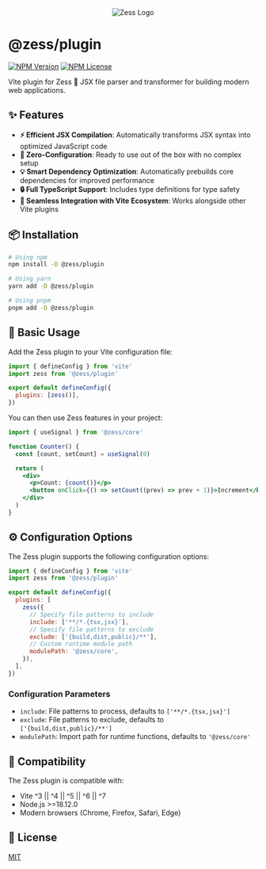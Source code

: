 <div align="center">
  <img src="https://pic1.imgdb.cn/item/68c7c093c5157e1a8804fb52.svg" alt="Zess Logo">
</div>

# @zess/plugin

[![NPM Version](https://img.shields.io/npm/v/@zess/plugin.svg?style=for-the-badge)](https://www.npmjs.com/package/@zess/plugin) [![NPM License](https://img.shields.io/npm/l/@zess/plugin.svg?style=for-the-badge)](https://github.com/rpsffx/zess/blob/main/LICENSE)

Vite plugin for Zess 🧩 JSX file parser and transformer for building modern web applications.

## ✨ Features

- **⚡ Efficient JSX Compilation**: Automatically transforms JSX syntax into optimized JavaScript code
- **🎯 Zero-Configuration**: Ready to use out of the box with no complex setup
- **💡 Smart Dependency Optimization**: Automatically prebuilds core dependencies for improved performance
- **🔒 Full TypeScript Support**: Includes type definitions for type safety
- **🔄 Seamless Integration with Vite Ecosystem**: Works alongside other Vite plugins

## 📦 Installation

```bash
# Using npm
npm install -D @zess/plugin

# Using yarn
yarn add -D @zess/plugin

# Using pnpm
pnpm add -D @zess/plugin
```

## 🚀 Basic Usage

Add the Zess plugin to your Vite configuration file:

```javascript
import { defineConfig } from 'vite'
import zess from '@zess/plugin'

export default defineConfig({
  plugins: [zess()],
})
```

You can then use Zess features in your project:

```jsx
import { useSignal } from '@zess/core'

function Counter() {
  const [count, setCount] = useSignal(0)

  return (
    <div>
      <p>Count: {count()}</p>
      <button onClick={() => setCount((prev) => prev + 1)}>Increment</button>
    </div>
  )
}
```

## ⚙️ Configuration Options

The Zess plugin supports the following configuration options:

```javascript
import { defineConfig } from 'vite'
import zess from '@zess/plugin'

export default defineConfig({
  plugins: [
    zess({
      // Specify file patterns to include
      include: ['**/*.{tsx,jsx}'],
      // Specify file patterns to exclude
      exclude: ['{build,dist,public}/**'],
      // Custom runtime module path
      modulePath: '@zess/core',
    }),
  ],
})
```

### Configuration Parameters

- `include`: File patterns to process, defaults to `['**/*.{tsx,jsx}']`
- `exclude`: File patterns to exclude, defaults to `['{build,dist,public}/**']`
- `modulePath`: Import path for runtime functions, defaults to `'@zess/core'`

## 🔄 Compatibility

The Zess plugin is compatible with:

- Vite ^3 || ^4 || ^5 || ^6 || ^7
- Node.js >=18.12.0
- Modern browsers (Chrome, Firefox, Safari, Edge)

## 📝 License

[MIT](https://github.com/rpsffx/zess/blob/main/LICENSE)
